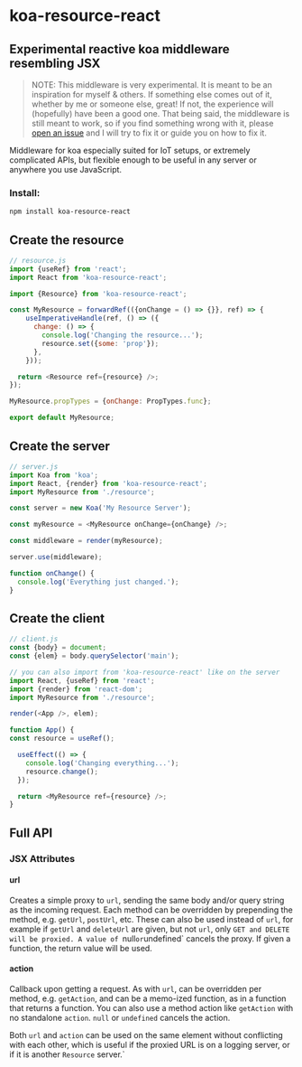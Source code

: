# koa-resource-react
## Experimental reactive koa middleware resembling JSX

> NOTE: This middleware is very experimental. It is meant to be an inspiration
> for myself & others. If something else comes out of it, whether by me or
> someone else, great! If not, the experience will (hopefully) have been a
> good one. That being said, the middleware is still meant to work, so if you
> find something wrong with it, please [open an issue][issues] and I will try
> to fix it or guide you on how to fix it.

Middleware for koa especially suited for IoT setups, or extremely complicated APIs, but flexible enough to be useful in any server or anywhere you use JavaScript.

### Install:

```bash
npm install koa-resource-react
```

## Create the resource

```javascript
// resource.js
import {useRef} from 'react';
import React from 'koa-resource-react';

import {Resource} from 'koa-resource-react';

const MyResource = forwardRef(({onChange = () => {}}, ref) => {
    useImperativeHandle(ref, () => ({
      change: () => {
        console.log('Changing the resource...');
        resource.set({some: 'prop'});
      },
    }));

  return <Resource ref={resource} />;
});

MyResource.propTypes = {onChange: PropTypes.func};

export default MyResource;
```

## Create the server

```javascript
// server.js
import Koa from 'koa';
import React, {render} from 'koa-resource-react';
import MyResource from './resource';

const server = new Koa('My Resource Server');

const myResource = <MyResource onChange={onChange} />;

const middleware = render(myResource);

server.use(middleware);

function onChange() {
  console.log('Everything just changed.');
}
```

## Create the client

```javascript
// client.js
const {body} = document;
const {elem} = body.querySelector('main');

// you can also import from 'koa-resource-react' like on the server
import React, {useRef} from 'react';
import {render} from 'react-dom';
import MyResource from './resource';

render(<App />, elem);

function App() {
const resource = useRef();

  useEffect(() => {
    console.log('Changing everything...');
    resource.change();
  });

  return <MyResource ref={resource} />;
}
```

## Full API

### JSX Attributes

#### url

Creates a simple proxy to `url`, sending the same body and/or query string as the incoming request. Each method can be overridden by prepending the method, e.g. `getUrl`, `postUrl`, etc. These can also be used instead of `url`, for example if `getUrl` and `deleteUrl` are given, but not `url`, only `GET and DELETE will be proxied. A value of `null` or `undefined` cancels the proxy. If given a function, the return value will be used.

#### action

Callback upon getting a request. As with `url`, can be overridden per method, e.g. `getAction`, and can be a memo-ized function, as in a function that returns a function. You can also use a method action like `getAction` with no standalone `action`. `null` or `undefined` cancels the action.

Both `url` and `action` can be used on the same element without conflicting with each other, which is useful if the proxied URL is on a logging server, or if it is another `Resource` server.`

[issues]: https://github.com/trisys3/koa-resource-react/issues
